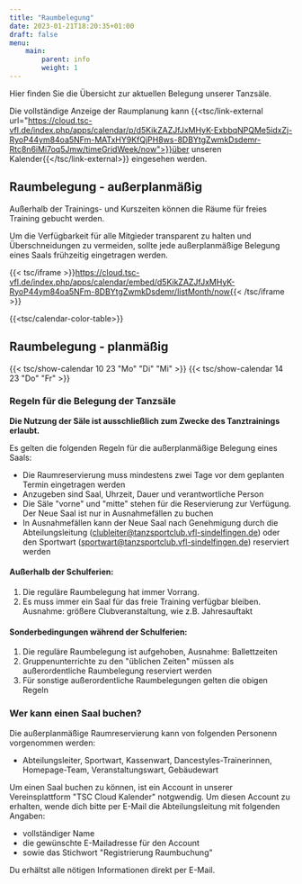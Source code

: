```yaml
---
title: "Raumbelegung"
date: 2023-01-21T18:20:35+01:00
draft: false
menu:
    main:
        parent: info
        weight: 1
---
```

Hier finden Sie die Übersicht zur aktuellen Belegung unserer Tanzsäle.

Die vollständige Anzeige der Raumplanung kann {{<tsc/link-external url="https://cloud.tsc-vfl.de/index.php/apps/calendar/p/d5KikZAZJfJxMHyK-ExbbqNPQMe5idxZj-RyoP44ym84oa5NFm-MATxHY9KfQjPH8ws-8DBYtgZwmkDsdemr-Rtc8n6iMi7oq5Jmw/timeGridWeek/now">}}über unseren Kalender{{</tsc/link-external>}} eingesehen werden.

## Raumbelegung - außerplanmäßig

Außerhalb der Trainings- und Kurszeiten können die Räume für freies Training gebucht werden.

Um die Verfügbarkeit für alle Mitgieder transparent zu halten und Überschneidungen zu vermeiden, sollte jede außerplanmäßige Belegung eines Saals frühzeitig eingetragen werden. 

{{< tsc/iframe >}}https://cloud.tsc-vfl.de/index.php/apps/calendar/embed/d5KikZAZJfJxMHyK-RyoP44ym84oa5NFm-8DBYtgZwmkDsdemr/listMonth/now{{< /tsc/iframe >}}

{{<tsc/calendar-color-table>}}


## Raumbelegung - planmäßig

{{< tsc/show-calendar 10 23 "Mo" "Di" "Mi" >}}
{{< tsc/show-calendar 14 23 "Do" "Fr" >}}


### Regeln für die Belegung der Tanzsäle
**Die Nutzung der Säle ist ausschließlich zum Zwecke des Tanztrainings erlaubt.**

Es gelten die folgenden Regeln für die außerplanmäßige Belegung eines Saals: 

+ Die Raumreservierung muss mindestens zwei Tage vor dem geplanten Termin eingetragen werden
+ Anzugeben sind Saal, Uhrzeit, Dauer und verantwortliche Person
+ Die Säle "vorne" und "mitte" stehen für die Reservierung zur Verfügung. Der Neue Saal ist nur in Ausnahmefällen zu buchen
+ In Ausnahmefällen kann der Neue Saal nach Genehmigung durch die Abteilungsleitung (clubleiter@tanzsportclub.vfl-sindelfingen.de) oder den Sportwart (sportwart@tanzsportclub.vfl-sindelfingen.de) reserviert werden

#### Außerhalb der Schulferien:
1. Die reguläre Raumbelegung hat immer Vorrang.
2. Es muss immer ein Saal für das freie Training verfügbar bleiben.  
Ausnahme: größere Clubveranstaltung, wie z.B. Jahresauftakt

#### Sonderbedingungen während der Schulferien:
1. Die reguläre Raumbelegung ist aufgehoben, Ausnahme: Ballettzeiten
2. Gruppenunterrichte zu den "üblichen Zeiten" müssen als außerordentliche Raumbelegung reserviert werden
3. Für sonstige außerordentliche Raumbelegungen gelten die obigen Regeln

### Wer kann einen Saal buchen? 
Die außerplanmäßige Raumreservierung kann von folgenden Personenn vorgenommen werden: 

+ Abteilungsleiter, Sportwart, Kassenwart, Dancestyles-Trainerinnen, Homepage-Team, Veranstaltungswart, Gebäudewart

Um einen Saal buchen zu können, ist ein Account in unserer Vereinsplattform "TSC Cloud Kalender" notgwendig.
Um diesen Account zu erhalten, wende dich bitte per E-Mail die Abteilungsleitung mit folgenden Angaben: 
- vollständiger Name
- die gewünschte E-Mailadresse für den Account 
- sowie das Stichwort "Registrierung Raumbuchung"

Du erhältst alle nötigen Informationen direkt per E-Mail.
